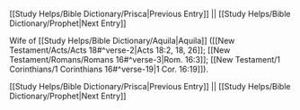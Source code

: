 [[Study Helps/Bible Dictionary/Prisca|Previous Entry]]  ||  [[Study Helps/Bible Dictionary/Prophet|Next Entry]]

 Wife of [[Study Helps/Bible Dictionary/Aquila|Aquila]] ([[New Testament/Acts/Acts 18#^verse-2|Acts 18:2, 18, 26]]; [[New Testament/Romans/Romans 16#^verse-3|Rom. 16:3]]; [[New Testament/1 Corinthians/1 Corinthians 16#^verse-19|1 Cor. 16:19]]).

[[Study Helps/Bible Dictionary/Prisca|Previous Entry]]  ||  [[Study Helps/Bible Dictionary/Prophet|Next Entry]]